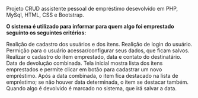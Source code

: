 Projeto CRUD assistente pessoal de empréstimo desevolvido em PHP, MySql, HTML, CSS e Bootstrap. 

**O sistema é utilizado para informar para quem algo foi emprestado seguinto os seguintes critérios:**

Realição de cadastro dos usuários e dos itens.
Realição de login do usuário.
Permição para o usuário acessar/configurar seus dados, que ficam salvos.
Realizar o cadastro do item emprestado, data e contato do destinatário.
Data de devolução combinada.
Tela inicial mostra lista dos itens emprestados e permite clicar em botão para cadastrar um novo empréstimo.
Após a data combinada, o item fica destacado na lista de empréstimo; se não houver data determinada, o item se destacar também.
Quando algo é devolvido é marcado no sistema, que irá salvar a data.

